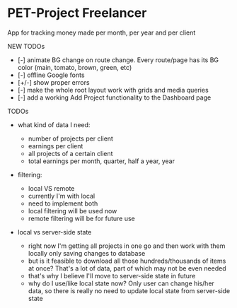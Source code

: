 # PET-Project Freelancer

App for tracking money made per month, per year and per client

NEW TODOs

- [-] animate BG change on route change. Every route/page has its BG color (main, tomato, brown, green, etc)
- [-] offline Google fonts
- [+/-] show proper errors
- [-] make the whole root layout work with grids and media queries
- [-] add a working Add Project functionality to the Dashboard page

TODOs

- what kind of data I need:

  - number of projects per client
  - earnings per client
  - all projects of a certain client
  - total earnings per month, quarter, half a year, year

- filtering:

  - local VS remote
  - currently I'm with local
  - need to implement both
  - local filtering will be used now
  - remote filtering will be for future use

- local vs server-side state
  - right now I'm getting all projects in one go and then work with them locally only saving changes to database
  - but is it feasible to download all those hundreds/thousands of items at once? That's a lot of data, part of which may not be even needed
  - that's why I believe I'll move to server-side state in future
  - why do I use/like local state now? Only user can change his/her data, so there is really no need to update local state from server-side state
